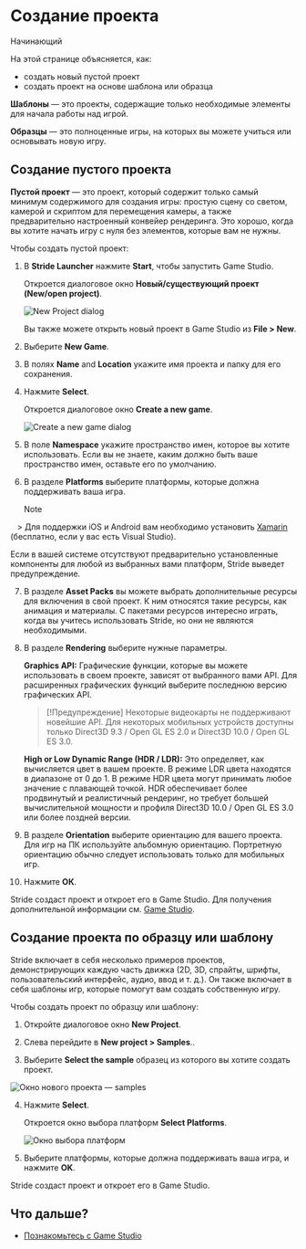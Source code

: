 # Создание проекта

<span class="badge text-bg-primary">Начинающий</span>

На этой странице объясняется, как:

* создать новый пустой проект
* создать проект на основе шаблона или образца 

**Шаблоны** — это проекты, содержащие только необходимые элементы для начала работы над игрой.

**Образцы** — это полноценные игры, на которых вы можете учиться или основывать новую игру.

## Создание пустого проекта

**Пустой проект** — это проект, который содержит только самый минимум содержимого для создания игры: простую сцену со светом, камерой и скриптом для перемещения камеры, а также предварительно настроенный конвейер рендеринга. Это хорошо, когда вы хотите начать игру с нуля без элементов, которые вам не нужны.

Чтобы создать пустой проект:

1. В **Stride Launcher** нажмите **Start**, чтобы запустить Game Studio. 

    Откроется диалоговое окно **Новый/существующий проект (New/open project)**.
    
    ![New Project dialog](media/create-project-new-open-project-window.png)

    Вы также можете открыть новый проект в Game Studio из **File > New**. 
    
2. Выберите **New Game**.

3. В полях **Name** and **Location** укажите имя проекта и папку для его сохранения.

4. Нажмите **Select**.

    Откроется диалоговое окно **Create a new game**.

    ![Create a new game dialog](media/create-project-create-new-game.png)

5. В поле **Namespace** укажите пространство имен, которое вы хотите использовать. Если вы не знаете, каким должно быть ваше пространство имен, оставьте его по умолчанию.

6. В разделе **Platforms** выберите платформы, которые должна поддерживать ваша игра.

    > [!Note]
    >  Для поддержки iOS и Android вам необходимо установить <a href="https://www.xamarin.com/studio" target="_blank">Xamarin</a> (бесплатно, если у вас есть Visual Studio).

   Если в вашей системе отсутствуют предварительно установленные компоненты для любой из выбранных вами платформ, Stride выведет предупреждение.

7. В разделе **Asset Packs** вы можете выбрать дополнительные ресурсы для включения в свой проект. К ним относятся такие ресурсы, как анимация и материалы. С пакетами ресурсов интересно играть, когда вы учитесь использовать Stride, но они не являются необходимыми.

8. В разделе **Rendering** выберите нужные параметры.  
    
    **Graphics API:** Графические функции, которые вы можете использовать в своем проекте, зависят от выбранного вами API. Для расширенных графических функций выберите последнюю версию графических API.
    
    >[!Предупреждение]
    >Некоторые видеокарты не поддерживают новейшие API. Для некоторых мобильных устройств доступны только Direct3D 9.3 / Open GL ES 2.0 и Direct3D 10.0 / Open GL ES 3.0.

    **High or Low Dynamic Range (HDR / LDR):** Это определяет, как вычисляется цвет в вашем проекте. В режиме LDR цвета находятся в диапазоне от 0 до 1. В режиме HDR цвета могут принимать любое значение с плавающей точкой. HDR обеспечивает более продвинутый и реалистичный рендеринг, но требует большей вычислительной мощности и профиля Direct3D 10.0 / Open GL ES 3.0 или более поздней версии.

9. В разделе **Orientation** выберите ориентацию для вашего проекта. Для игр на ПК используйте альбомную ориентацию. Портретную ориентацию обычно следует использовать только для мобильных игр.

10. Нажмите **ОК**.

Stride создаст проект и откроет его в Game Studio. Для получения дополнительной информации см. [Game Studio](../game-studio/index.md).

## Создание проекта по образцу или шаблону

Stride включает в себя несколько примеров проектов, демонстрирующих каждую часть движка (2D, 3D, спрайты, шрифты, пользовательский интерфейс, аудио, ввод и т. д.). Он также включает в себя шаблоны игр, которые помогут вам создать собственную игру.
    
Чтобы создать проект по образцу или шаблону:

 1. Откройте диалоговое окно **New Project**.
    
 2.	Слева перейдите в **New project > Samples**..
 
 3. Выберите **Select the sample** образец из которого вы хотите создать проект.
    
   ![Окно нового проекта — samples](media/create-project-new-open-project-samples.png)

 4. Нажмите **Select**.

    Откроется окно выбора платформ **Select Platforms**.

    ![Окно выбора платформ](media/create-project-select-platform.png)
    	
 5. Выберите платформы, которые должна поддерживать ваша игра, и нажмите **OK**.

Stride создаст проект и откроет его в Game Studio.

## Что дальше?

* [Познакомьтесь с Game Studio](../game-studio/index.md)